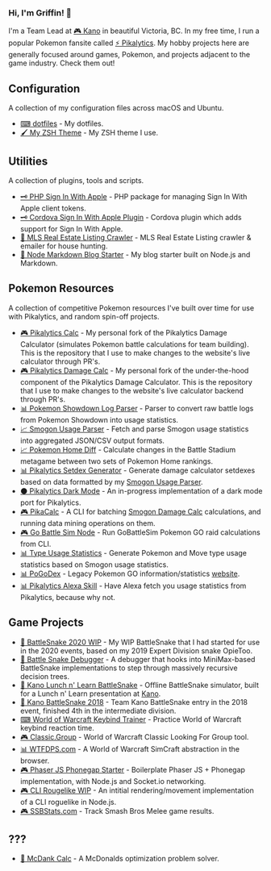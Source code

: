### Hi, I'm Griffin! 👋

I'm a Team Lead at [🎮  Kano](https://kanoapps.com) in beautiful Victoria, BC. In my free time, I run a popular Pokemon fansite called [⚡ Pikalytics](https://pikalytics.com). My hobby projects here are generally focused around games, Pokemon, and projects adjacent to the game industry. Check them out!

## Configuration

A collection of my configuration files across macOS and Ubuntu.

- [⌨ dotfiles](https://github.com/GriffinLedingham/dotfiles) - My dotfiles.
- [🖌 My ZSH Theme](https://github.com/GriffinLedingham/griffin.zsh-theme) - My ZSH theme I use.

## Utilities

A collection of plugins, tools and scripts.

- [🗝 PHP Sign In With Apple](https://github.com/GriffinLedingham/php-apple-signin) - PHP package for managing Sign In With Apple client tokens.
- [🗝 Cordova Sign In With Apple Plugin](https://github.com/GriffinLedingham/cordova-plugin-apple-authentication-ka) - Cordova plugin which adds support for Sign In With Apple.
- [🏡 MLS Real Estate Listing Crawler](https://github.com/GriffinLedingham/mls) - MLS Real Estate Listing crawler & emailer for house hunting.
- [📖 Node Markdown Blog Starter](https://github.com/GriffinLedingham/node-blog-starter) - My blog starter built on Node.js and Markdown.

## Pokemon Resources

A collection of competitive Pokemon resources I've built over time for use with Pikalytics, and random spin-off projects.

- [🎮 Pikalytics Calc](https://github.com/GriffinLedingham/pikalytics-calc) - My personal fork of the Pikalytics Damage Calculator (simulates Pokemon battle calculations for team building). This is the repository that I use to make changes to the website's live calculator through PR's.
- [🎮 Pikalytics Damage Calc](https://github.com/GriffinLedingham/damage-calc) - My personal fork of the under-the-hood component of the Pikalytics Damage Calculator. This is the repository that I use to make changes to the website's live calculator backend through PR's.
- [📊 Pokemon Showdown Log Parser](https://github.com/GriffinLedingham/showdown-parser) - Parser to convert raw battle logs from Pokemon Showdown into usage statistics.
- [📈 Smogon Usage Parser](https://github.com/GriffinLedingham/smogon-usage-parser) - Fetch and parse Smogon usage statistics into aggregated JSON/CSV output formats.
- [📈 Pokemon Home Diff](https://github.com/GriffinLedingham/pikalytics-diff) - Calculate changes in the Battle Stadium metagame between two sets of Pokemon Home rankings.
- [📊 Pikalytics Setdex Generator](https://github.com/GriffinLedingham/pikalytics-setdex) - Generate damage calculator setdexes based on data formatted by my [Smogon Usage Parser](https://github.com/GriffinLedingham/smogon-usage-parser).
- [⚫ Pikalytics Dark Mode](https://github.com/GriffinLedingham/pikalytics-dark) - An in-progress implementation of a dark mode port for Pikalytics.
- [🎮 PikaCalc](https://github.com/GriffinLedingham/pikacalc) - A CLI for batching [Smogon Damage Calc](https://github.com/smogon/damage-calc) calculations, and running data mining operations on them.
- [🎮 Go Battle Sim Node](https://github.com/GriffinLedingham/GoBattleSimNode) - Run GoBattleSim Pokemon GO raid calculations from CLI.
- [📊 Type Usage Statistics](https://gist.github.com/GriffinLedingham/1b43ac2dec7d84318efbf670edb139c7) - Generate Pokemon and Move type usage statistics based on Smogon usage statistics.
- [📊 PoGoDex](https://github.com/GriffinLedingham/go-tips) - Legacy Pokemon GO information/statistics [website](http://pogo-dex.com).
- [📊 Pikalytics Alexa Skill](https://github.com/GriffinLedingham/pikalytics-skill) - Have Alexa fetch you usage statistics from Pikalytics, because why not.

## Game Projects

- [🐍 BattleSnake 2020 WIP](https://github.com/GriffinLedingham/bs2020) - My WIP BattleSnake that I had started for use in the 2020 events, based on my 2019 Expert Division snake OpieToo.
- [🐍 Battle Snake Debugger](https://github.com/GriffinLedingham/battle-snake-debugger) - A debugger that hooks into MiniMax-based BattleSnake implementations to step through massively recursive decision trees.
- [🐍 Kano Lunch n' Learn BattleSnake](https://github.com/GriffinLedingham/KanoLnLSnake) - Offline BattleSnake simulator, built for a Lunch n' Learn presentation at [Kano](https://kanoapps.com).
- [🐍 Kano BattleSnake 2018](https://github.com/GriffinLedingham/KanoBattleSnake) - Team Kano BattleSnake entry in the 2018 event, finished 4th in the intermediate division.
- [⌨ World of Warcraft Keybind Trainer](https://github.com/GriffinLedingham/binding-trainer) - Practice World of Warcraft keybind reaction time.
- [🎮 Classic.Group](https://github.com/GriffinLedingham/classic.group) - World of Warcraft Classic Looking For Group tool.
- [📊 WTFDPS.com](https://github.com/GriffinLedingham/wtfdps) - A World of Warcraft SimCraft abstraction in the browser.
- [🎮 Phaser JS Phonegap Starter](https://github.com/GriffinLedingham/phaser-phonegap-game) - Boilerplate Phaser JS + Phonegap implementation, with Node.js and Socket.io networking.
- [🎮 CLI Rougelike WIP](https://github.com/GriffinLedingham/rog) - An intitial rendering/movement implementation of a CLI roguelike in Node.js.
- [🎮 SSBStats.com](https://github.com/GriffinLedingham/SSBStats) - Track Smash Bros Melee game results.

## ???

- [🍟 McDank Calc](https://github.com/GriffinLedingham/mcdank-calc/) - A McDonalds optimization problem solver.

<!--
**GriffinLedingham/GriffinLedingham** is a ✨ _special_ ✨ repository because its `README.md` (this file) appears on your GitHub profile.

Here are some ideas to get you started:

- 🔭 I’m currently working on ...
- 🌱 I’m currently learning ...
- 👯 I’m looking to collaborate on ...
- 🤔 I’m looking for help with ...
- 💬 Ask me about ...
- 📫 How to reach me: ...
- 😄 Pronouns: ...
- ⚡ Fun fact: ...
-->
